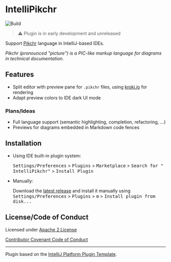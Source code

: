 # IntelliPikchr

![Build](https://github.com/YannCebron/IntelliPikchr/workflows/Build/badge.svg)
<!--[![Version](https://img.shields.io/jetbrains/plugin/v/PLUGIN_ID.svg)](https://plugins.jetbrains.com/plugin/PLUGIN_ID)-->
<!--[![Downloads](https://img.shields.io/jetbrains/plugin/d/PLUGIN_ID.svg)](https://plugins.jetbrains.com/plugin/PLUGIN_ID)-->

> ⚠️ Plugin is in early development and unreleased

Support [Pikchr](https://pikchr.org/) language in IntelliJ-based IDEs.

_Pikchr (pronounced "picture") is a PIC-like markup language for diagrams in technical documentation._

## Features

- Split editor with preview pane for `.pikchr` files, using [kroki.io](https://kroki.io) for rendering
- Adapt preview colors to IDE dark UI mode

### Plans/Ideas

- Full language support (semantic highlighting, completion, refactoring, ...)
- Previews for diagrams embedded in Markdown code fences

## Installation

- Using IDE built-in plugin system:

  <kbd>Settings/Preferences</kbd> > <kbd>Plugins</kbd> > <kbd>Marketplace</kbd> > <kbd>Search for "
  IntelliPikchr"</kbd> >
  <kbd>Install Plugin</kbd>

- Manually:

  Download the [latest release](https://github.com/YannCebron/IntelliPikchr/releases/latest) and install it manually
  using
  <kbd>Settings/Preferences</kbd> > <kbd>Plugins</kbd> > <kbd>⚙️</kbd> > <kbd>Install plugin from disk...</kbd>
                             
## License/Code of Conduct

Licensed under [Apache 2 License](LICENSE)

[Contributor Covenant Code of Conduct](CODE_OF_CONDUCT.md)

---
Plugin based on the [IntelliJ Platform Plugin Template][template].

[template]: https://github.com/JetBrains/intellij-platform-plugin-template
